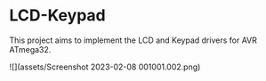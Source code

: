 # LCD-Keypad

This project aims to implement the LCD and Keypad drivers for AVR ATmega32.

![](assets/Screenshot 2023-02-08 001001.002.png)

